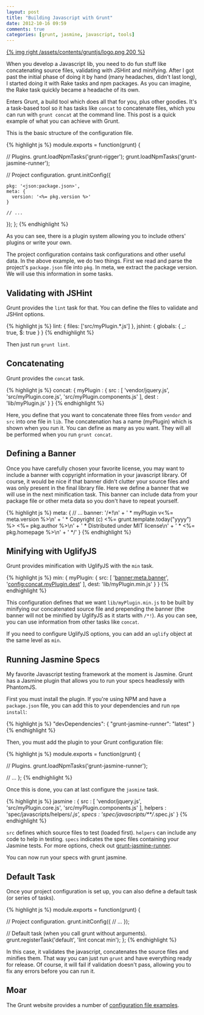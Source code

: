 ```yaml
---
layout: post
title: "Building Javascript with Grunt"
date: 2012-10-16 09:59
comments: true
categories: [grunt, jasmine, javascript, tools]
---
```


[{% img right /assets/contents/gruntjs/logo.png 200 %}](http://gruntjs.com)

When you develop a Javascript lib, you need to do fun stuff like concatenating
source files, validating with JSHint and minifying. After I got past the initial
phase of doing it by hand (many headaches, didn't last long), I started doing it
with Rake tasks and npm packages. As you can imagine, the Rake task quickly
became a headache of its own.

Enters Grunt, a build tool which does all that for you, plus other goodies. It's
a task-based tool so it has tasks like `concat` to concatenate files, which you
can run with `grunt concat` at the command line. This post is a quick example of
what you can achieve with Grunt.

<!--more-->

This is the basic structure of the configuration file.

{% highlight js %}
module.exports = function(grunt) {

  // Plugins.
  grunt.loadNpmTasks('grunt-rigger');
  grunt.loadNpmTasks('grunt-jasmine-runner');

  // Project configuration.
  grunt.initConfig({

    pkg: '<json:package.json>',
    meta: {
      version: '<%= pkg.version %>'
    }

    // ...
  });
};
{% endhighlight %}

As you can see, there is a plugin system allowing you to include others' plugins
or write your own.

The project configuration contains task configurations and other useful data. In
the above example, we do two things. First we read and parse the project's
`package.json` file into `pkg`. In meta, we extract the package version. We will
use this information in some tasks.

## Validating with JSHint

Grunt provides the `lint` task for that. You can define the files to validate
and JSHint options.

{% highlight js %}
lint: {
  files: ['src/myPlugin.*.js']
},
jshint: {
  globals: {
    _: true,
    $: true
  }
}
{% endhighlight %}

Then just run `grunt lint`.

## Concatenating

Grunt provides the `concat` task.

{% highlight js %}
concat: {
  myPlugin : {
    src : [
      'vendor/jquery.js',
      'src/myPlugin.core.js',
      'src/myPlugin.components.js'
    ],
    dest : 'lib/myPlugin.js'
  }
}
{% endhighlight %}

Here, you define that you want to concatenate three files from `vendor` and
`src` into one file in `lib`. The concatenation has a name (myPlugin) which is
shown when you run it. You can define as many as you want. They will all be
performed when you run `grunt concat`.

## Defining a Banner

Once you have carefully chosen your favorite license, you may want to include a
banner with copyright information in your javascript library. Of course, it
would be nice if that banner didn't clutter your source files and was only
present in the final library file. Here we define a banner that we will use in
the next minification task. This banner can include data from your package file
or other meta data so you don't have to repeat yourself.

{% highlight js %}
meta: {
  // ...
  banner:
    '/*!\n' +
    ' * myPlugin v<%= meta.version %>\n' +
    ' * Copyright (c) <%= grunt.template.today("yyyy") %> <%= pkg.author %>\n' +
    ' * Distributed under MIT license\n' +
    ' * <%= pkg.homepage %>\n' +
    ' */'
}
{% endhighlight %}

## Minifying with UglifyJS

Grunt provides minification with UglifyJS with the `min` task.

{% highlight js %}
min: {
  myPlugin: {
    src: [
      '<banner:meta.banner>',
      '<config:concat.myPlugin.dest>'
    ],
    dest: 'lib/myPlugin.min.js'
  }
}
{% endhighlight %}

This configuration defines that we want `lib/myPlugin.min.js` to be built by
minifying our concatenated source file and prepending the banner (the banner
will not be minified by UglifyJS as it starts with `/*!`). As you can see, you
can use information from other tasks like `concat`.

If you need to configure UglifyJS options, you can add an `uglify` object at the
same level as `min`.

## Running Jasmine Specs

My favorite Javascript testing framework at the moment is Jasmine. Grunt has a
Jasmine plugin that allows you to run your specs headlessly with PhantomJS.

First you must install the plugin. If you're using NPM and have a `package.json`
file, you can add this to your dependencies and run `npm install`:

{% highlight js %}
"devDependencies": {
  "grunt-jasmine-runner": "latest"
}
{% endhighlight %}

Then, you must add the plugin to your Grunt configuration file:

{% highlight js %}
module.exports = function(grunt) {

  // Plugins.
  grunt.loadNpmTasks('grunt-jasmine-runner');

  // ...
};
{% endhighlight %}

Once this is done, you can at last configure the `jasmine` task.

{% highlight js %}
jasmine : {
  src : [
    'vendor/jquery.js',
    'src/myPlugin.core.js',
    'src/myPlugin.components.js'
  ],
  helpers : 'spec/javascripts/helpers/*.js',
  specs : 'spec/javascripts/**/*.spec.js'
}
{% endhighlight %}

`src` defines which source files to test (loaded first). `helpers` can include
any code to help in testing. `specs` indicates the spec files containing your
Jasmine tests. For more options, check out
[grunt-jasmine-runner](https://github.com/jasmine-contrib/grunt-jasmine-runner).

You can now run your specs with grunt jasmine.

## Default Task

Once your project configuration is set up, you can also define a default task
(or series of tasks).

{% highlight js %}
module.exports = function(grunt) {

  // Project configuration.
  grunt.initConfig({
    // ...
  });

  // Default task (when you call grunt without arguments).
  grunt.registerTask('default', 'lint concat min');
};
{% endhighlight %}

In this case, it validates the javascript, concatenates the source files and
minifies them. That way you can just run `grunt` and have everything ready for
release. Of course, it will fail if validation doesn't pass, allowing you to fix
any errors before you can run it.

## Moar

The Grunt website provides a number of [configuration file
examples](https://github.com/gruntjs/grunt/blob/0.3-stable/docs/example_gruntfiles.md).
